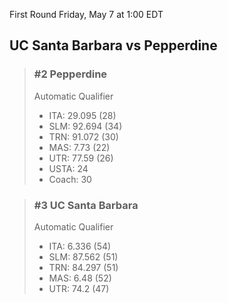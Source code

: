 First Round
Friday, May 7 at 1:00 EDT
## UC Santa Barbara vs Pepperdine

> ### #2 Pepperdine  
> Automatic Qualifier  
> - ITA: 29.095 (28)  
> - SLM: 92.694 (34)  
> - TRN: 91.072 (30)  
> - MAS: 7.73 (22)  
> - UTR: 77.59 (26)  
> - USTA: 24  
> - Coach: 30  

> ### #3 UC Santa Barbara  
> Automatic Qualifier  
> - ITA: 6.336 (54)  
> - SLM: 87.562 (51)  
> - TRN: 84.297 (51)  
> - MAS: 6.48 (52)  
> - UTR: 74.2 (47)  